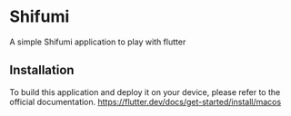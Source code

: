 # Shifumi
A simple Shifumi application to play with flutter



## Installation
To build this application and deploy it on your device, please refer to the official documentation.
  https://flutter.dev/docs/get-started/install/macos

